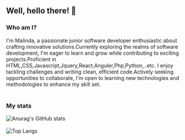 ## Well, hello there! 👋

### Who am I?<br>
I'm Malinda, a passionate junior software developer enthusiastic about crafting innovative solutions.Currently exploring the realms of software development, I'm eager to learn and grow while contributing to exciting projects.Proficient in HTML,CSS,Javascript,Jquery,React,Anguler,Php,Python,..etc. I enjoy tackling challenges and writing clean, efficient code.Actively seeking opportunities to collaborate, I'm open to learning new technologies and methodologies to enhance my skill set.<br><br>

### My stats <br>
![Anurag's GitHub stats](https://github-readme-stats.vercel.app/api?username=kmsarachchi&theme=dracula&show_icons=true)<br><br>
![Top Langs](https://github-readme-stats.vercel.app/api/top-langs/?username=kmsarachchi&theme=dracula&show_icons=true)<br><br>

<!--
**kmsarachchi/kmsarachchi** is a ✨ _special_ ✨ repository because its `README.md` (this file) appears on your GitHub profile.

Here are some ideas to get you started:

- 🔭 I’m currently working on ...
- 🌱 I’m currently learning ...
- 👯 I’m looking to collaborate on ...
- 🤔 I’m looking for help with ...
- 💬 Ask me about ...
- 📫 How to reach me: ...
- 😄 Pronouns: ...
- ⚡ Fun fact: ...
-->
